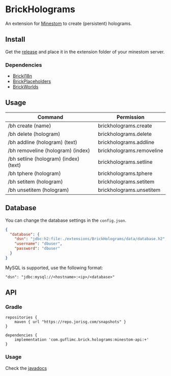 # BrickHolograms

An extension for [Minestom](https://github.com/Minestom/Minestom) to create (persistent) holograms.

## Install

Get the [release](https://github.com/GufliMC/BrickHolograms/releases)
and place it in the extension folder of your minestom server.

### Dependencies

* [BrickI18n](https://github.com/GufliMC/BrickI18n)
* [BrickPlaceholders](https://github.com/GufliMC/BrickPlaceholders)
* [BrickWorlds](https://github.com/GufliMC/BrickWorlds)

## Usage

| Command                               | Permission                |
|---------------------------------------|---------------------------|
| /bh create (name)                     | brickholograms.create     |
| /bh delete (hologram)                 | brickholograms.delete     |
| /bh addline (hologram) (text)         | brickholograms.addline    |
| /bh removeline (hologram) (index)     | brickholograms.removeline |
| /bh setline (hologram) (index) (text) | brickholograms.setline    |
| /bh tphere (hologram)                 | brickholograms.tphere     |
| /bh setitem (hologram)                | brickholograms.setitem    |
| /bh unsetitem (hologram)              | brickholograms.unsetitem  |


## Database

You can change the database settings in the `config.json`.

```json
{
  "database": {
    "dsn": "jdbc:h2:file:./extensions/BrickHolograms/data/database.h2",
    "username": "dbuser",
    "password": "dbuser"
  }
}
```

MySQL is supported, use the following format:

````
"dsn": "jdbc:mysql://<hostname>:<ip>/<database>"
````

## API

### Gradle

```
repositories {
    maven { url "https://repo.jorisg.com/snapshots" }
}

dependencies {
    implementation 'com.guflimc.brick.holograms:minestom-api:+'
}
```

### Usage

Check the [javadocs](https://guflimc.github.io/BrickHolograms/)


